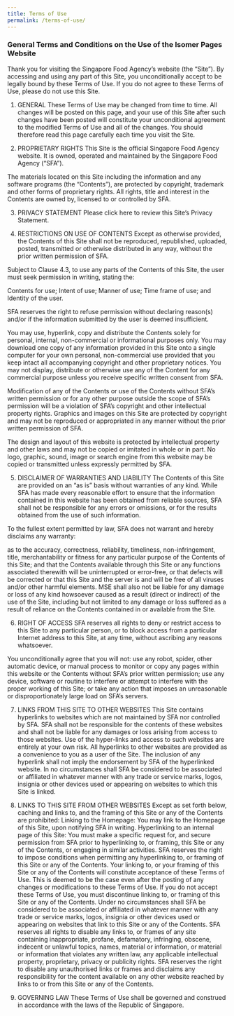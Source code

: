 ```yaml
---
title: Terms of Use
permalink: /terms-of-use/
---
```

### **General Terms and Conditions on the Use of the Isomer Pages Website**

Thank you for visiting the Singapore Food Agency’s website (the “Site”). By accessing and using any part of this Site, you unconditionally accept to be legally bound by these Terms of Use. If you do not agree to these Terms of Use, please do not use this Site.

1. GENERAL 
These Terms of Use may be changed from time to time. All changes will be posted on this page, and your use of this Site after such changes have been posted will constitute your unconditional agreement to the modified Terms of Use and all of the changes. You should therefore read this page carefully each time you visit the Site.

2. PROPRIETARY RIGHTS 
This Site is the official Singapore Food Agency website. It is owned, operated and maintained by the Singapore Food Agency (“SFA”).

The materials located on this Site including the information and any software programs (the “Contents”), are protected by copyright, trademark and other forms of proprietary rights. All rights, title and interest in the Contents are owned by, licensed to or controlled by SFA.

3. PRIVACY STATEMENT 
Please click here to review this Site’s Privacy Statement.

4. RESTRICTIONS ON USE OF CONTENTS
Except as otherwise provided, the Contents of this Site shall not be reproduced, republished, uploaded, posted, transmitted or otherwise distributed in any way, without the prior written permission of SFA.

Subject to Clause 4.3, to use any parts of the Contents of this Site, the user must seek permission in writing, stating the:

Contents for use;
Intent of use;
Manner of use;
Time frame of use; and
Identity of the user.

SFA reserves the right to refuse permission without declaring reason(s) and/or if the information submitted by the user is deemed insufficient.

You may use, hyperlink, copy and distribute the Contents solely for personal, internal, non-commercial or informational purposes only. You may download one copy of any information provided in this Site onto a single computer for your own personal, non-commercial use provided that you keep intact all accompanying copyright and other proprietary notices. You may not display, distribute or otherwise use any of the Content for any commercial purpose unless you receive specific written consent from SFA.

Modification of any of the Contents or use of the Contents without SFA’s written permission or for any other purpose outside the scope of SFA’s permission will be a violation of SFA’s copyright and other intellectual property rights. Graphics and images on this Site are protected by copyright and may not be reproduced or appropriated in any manner without the prior written permission of SFA.

The design and layout of this website is protected by intellectual property and other laws and may not be copied or imitated in whole or in part. No logo, graphic, sound, image or search engine from this website may be copied or transmitted unless expressly permitted by SFA.

5. DISCLAIMER OF WARRANTIES AND LIABILITY
The Contents of this Site are provided on an “as is” basis without warranties of any kind. While SFA has made every reasonable effort to ensure that the information contained in this website has been obtained from reliable sources, SFA shall not be responsible for any errors or omissions, or for the results obtained from the use of such information.

To the fullest extent permitted by law, SFA does not warrant and hereby disclaims any warranty:

as to the accuracy, correctness, reliability, timeliness, non-infringement, title, merchantability or fitness for any particular purpose of the Contents of this Site; and
that the Contents available through this Site or any functions associated therewith will be uninterrupted or error-free, or that defects will be corrected or that this Site and the server is and will be free of all viruses and/or other harmful elements.
MSE shall also not be liable for any damage or loss of any kind howsoever caused as a result (direct or indirect) of the use of the Site, including but not limited to any damage or loss suffered as a result of reliance on the Contents contained in or available from the Site.

6. RIGHT OF ACCESS
SFA reserves all rights to deny or restrict access to this Site to any particular person, or to block access from a particular Internet address to this Site, at any time, without ascribing any reasons whatsoever.

You unconditionally agree that you will not:
use any robot, spider, other automatic device, or manual process to monitor or copy any pages within this website or the Contents without SFA’s prior written permission;
use any device, software or routine to interfere or attempt to interfere with the proper working of this Site; or
take any action that imposes an unreasonable or disproportionately large load on SFA’s servers.

7. LINKS FROM THIS SITE TO OTHER WEBSITES 
This Site contains hyperlinks to websites which are not maintained by SFA nor controlled by SFA. SFA shall not be responsible for the contents of these websites and shall not be liable for any damages or loss arising from access to those websites. Use of the hyper-links and access to such websites are entirely at your own risk. All hyperlinks to other websites are provided as a convenience to you as a user of the Site. The inclusion of any hyperlink shall not imply the endorsement by SFA of the hyperlinked website. In no circumstances shall SFA be considered to be associated or affiliated in whatever manner with any trade or service marks, logos, insignia or other devices used or appearing on websites to which this Site is linked.

8. LINKS TO THIS SITE FROM OTHER WEBSITES
Except as set forth below, caching and links to, and the framing of this Site or any of the Contents are prohibited: Linking to the Homepage: You may link to the Homepage of this Site, upon notifying SFA in writing. Hyperlinking to an internal page of this Site: You must make a specific request for, and secure permission from SFA prior to hyperlinking to, or framing, this Site or any of the Contents, or engaging in similar activities. SFA reserves the right to impose conditions when permitting any hyperlinking to, or framing of this Site or any of the Contents. Your linking to, or your framing of this Site or any of the Contents will constitute acceptance of these Terms of Use. This is deemed to be the case even after the posting of any changes or modifications to these Terms of Use. If you do not accept these Terms of Use, you must discontinue linking to, or framing of this Site or any of the Contents. Under no circumstances shall SFA be considered to be associated or affiliated in whatever manner with any trade or service marks, logos, insignia or other devices used or appearing on websites that link to this Site or any of the Contents. SFA reserves all rights to disable any links to, or frames of any site containing inappropriate, profane, defamatory, infringing, obscene, indecent or unlawful topics, names, material or information, or material or information that violates any written law, any applicable intellectual property, proprietary, privacy or publicity rights. SFA reserves the right to disable any unauthorised links or frames and disclaims any responsibility for the content available on any other website reached by links to or from this Site or any of the Contents.

9. GOVERNING LAW
These Terms of Use shall be governed and construed in accordance with the laws of the Republic of Singapore.
